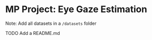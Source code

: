 # MP Project: Eye Gaze Estimation

Note: Add all datasets in a `/datasets` folder

TODO Add a README.md